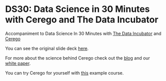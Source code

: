# DS30: Data Science in 30 Minutes with Cerego and The Data Incubator
Accompaniment to Data Science In 30 Minutes with [The Data Incubator](https://www.thedataincubator.com) and [Cerego](https://www.cerego.com)

You can see the original slide deck [here](https://docs.google.com/presentation/d/1VYi6Gqq5M-V-93sK6-TZT4Vnqvehg-vI-DRf87kACVI/edit?usp=sharing).

For more about the science behind Cerego check out the [blog](https://www.cerego.com/blog) and our [white paper](https://cerego.com/pdf/Whitepaper.pdf).

You can try Cerego for yourself with [this](https://cerego.com/join/cerego-com/ds30) example course.

